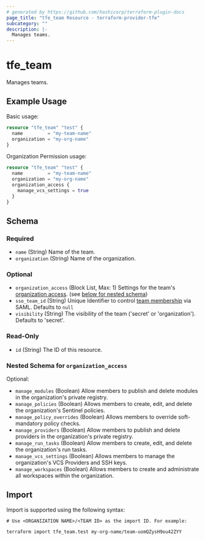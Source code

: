 ```yaml
---
# generated by https://github.com/hashicorp/terraform-plugin-docs
page_title: "tfe_team Resource - terraform-provider-tfe"
subcategory: ""
description: |-
  Manages teams.
---
```


# tfe_team

Manages teams.

## Example Usage 

Basic usage:

```terraform
resource "tfe_team" "test" {
  name         = "my-team-name"
  organization = "my-org-name"
}
```

Organization Permission usage:

```terraform
resource "tfe_team" "test" {
  name         = "my-team-name"
  organization = "my-org-name"
  organization_access {
    manage_vcs_settings = true
  }
}
```

<!-- schema generated by tfplugindocs -->
## Schema

### Required

- `name` (String) Name of the team.
- `organization` (String) Name of the organization.

### Optional

- `organization_access` (Block List, Max: 1) Settings for the team's [organization access](https://www.terraform.io/docs/cloud/users-teams-organizations/permissions.html#organization-level-permissions). (see [below for nested schema](#nestedblock--organization_access))
- `sso_team_id` (String) Unique Identifier to control [team membership](https://www.terraform.io/cloud-docs/users-teams-organizations/single-sign-on#team-names-and-sso-team-ids) via SAML. Defaults to `null`
- `visibility` (String) The visibility of the team ('secret' or 'organization'). Defaults to 'secret'.

### Read-Only

- `id` (String) The ID of this resource.

<a id="nestedblock--organization_access"></a>
### Nested Schema for `organization_access`

Optional:

- `manage_modules` (Boolean) Allow members to publish and delete modules in the organization's private registry.
- `manage_policies` (Boolean) Allows members to create, edit, and delete the organization's Sentinel policies.
- `manage_policy_overrides` (Boolean) Allows members to override soft-mandatory policy checks.
- `manage_providers` (Boolean) Allow members to publish and delete providers in the organization's private registry.
- `manage_run_tasks` (Boolean) Allow members to create, edit, and delete the organization's run tasks.
- `manage_vcs_settings` (Boolean) Allows members to manage the organization's VCS Providers and SSH keys.
- `manage_workspaces` (Boolean) Allows members to create and administrate all workspaces within the organization.

## Import

Import is supported using the following syntax:

```shell
# Use <ORGANIZATION NAME>/<TEAM ID> as the import ID. For example:

terraform import tfe_team.test my-org-name/team-uomQZysH9ou42ZYY
```